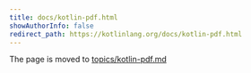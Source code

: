 ```yaml
---
title: docs/kotlin-pdf.html
showAuthorInfo: false
redirect_path: https://kotlinlang.org/docs/kotlin-pdf.html
---
```


The page is moved to [topics/kotlin-pdf.md](../../docs/topics/kotlin-pdf.md)
